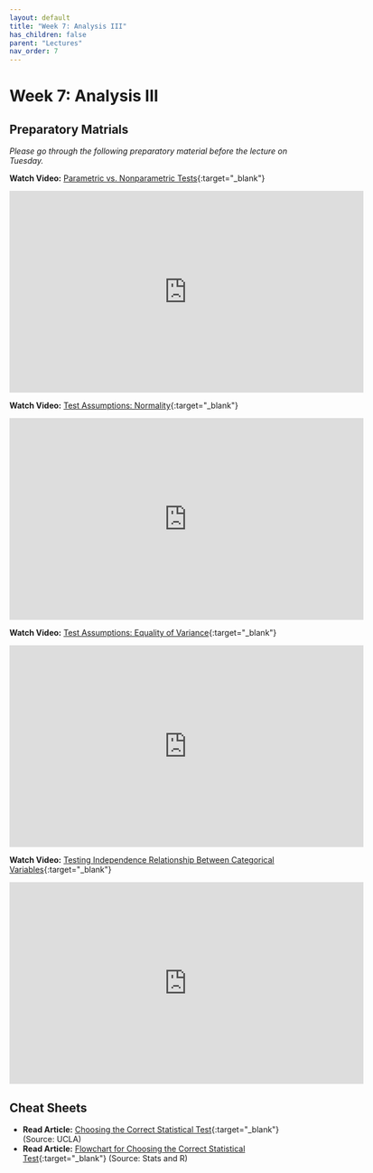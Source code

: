 ```yaml
---
layout: default
title: "Week 7: Analysis III"
has_children: false
parent: "Lectures"
nav_order: 7
---
```


# Week 7: Analysis III

## Preparatory Matrials

_Please go through the following preparatory material before the lecture on Tuesday._

**Watch Video:** [Parametric vs. Nonparametric Tests](https://youtu.be/ftnOBcXtBEQ?si=AAM9o2-J-7L1Lhud){:target="\_blank"}

<iframe width="627" height="357" src="https://www.youtube.com/embed/ftnOBcXtBEQ?si=AAM9o2-J-7L1Lhud" title="Parametric vs. Nonparametric Tests | DATAtab" frameborder="0" allow="accelerometer; autoplay; clipboard-write; encrypted-media; gyroscope; picture-in-picture; web-share" allowfullscreen></iframe>

**Watch Video:** [Test Assumptions: Normality](https://youtu.be/AVketBmpUTE?si=zP_ZJQkWd1tMUlJB){:target="\_blank"}

<iframe width="627" height="357" src="https://www.youtube.com/embed/AVketBmpUTE?si=zP_ZJQkWd1tMUlJB" title="Test Assumptions: Normality | DATAtab" frameborder="0" allow="accelerometer; autoplay; clipboard-write; encrypted-media; gyroscope; picture-in-picture; web-share" allowfullscreen></iframe>

**Watch Video:** [Test Assumptions: Equality of Variance](https://youtu.be/x51GDTiPIfI?si=AVIKLzYgpdXp7vyd){:target="\_blank"}

<iframe width="627" height="357" src="https://www.youtube.com/embed/x51GDTiPIfI?si=AVIKLzYgpdXp7vyd" title="Test Assumptions: Equality of Variance | DATAtab" frameborder="0" allow="accelerometer; autoplay; clipboard-write; encrypted-media; gyroscope; picture-in-picture; web-share" allowfullscreen></iframe>

**Watch Video:** [Testing Independence Relationship Between Categorical Variables](https://youtu.be/rpKzq64GA9Y?si=fBLzJa9rVVI1duGf){:target="\_blank"}

<iframe width="627" height="357" src="https://www.youtube.com/embed/rpKzq64GA9Y?si=fBLzJa9rVVI1duGf" title="Testing Independence Relationship Between Categorical Variables | DATAtab" frameborder="0" allow="accelerometer; autoplay; clipboard-write; encrypted-media; gyroscope; picture-in-picture; web-share" allowfullscreen></iframe>

## Cheat Sheets

-   **Read Article:** [Choosing the Correct Statistical Test](https://stats.oarc.ucla.edu/other/mult-pkg/whatstat/){:target="\_blank"} (Source: UCLA)
-   **Read Article:** [Flowchart for Choosing the Correct Statistical Test](https://statsandr.com/blog/what-statistical-test-should-i-do/){:target="\_blank"} (Source: Stats and R)